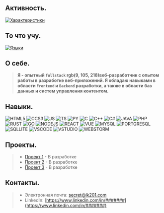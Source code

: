 ## Активность.
[![Характеристики](https://github-readme-stats-tau-ochre.vercel.app/api?username=Ximilin&show_icons=true&show=reviews,discussions_started,discussions_answered,prs_merged,prs_merged_percentage&theme=dark)](https://github.com/anuraghazra/github-readme-stats) 
## То что учу.
[![Языки](https://github-readme-stats-tau-ochre.vercel.app/api/top-langs/?username=Ximilin&layout=compact&show_icons=true&theme=dark)](https://github.com/anuraghazra/github-readme-stats)

## О себе.

> **Я - опытный `fullstack` rgb(9, 105, 218)веб-разработчик с опытом работы в разработке веб-приложений. Я обладаю навыками в области `Frontend` и `Backend` разработки, а также в области баз данных и систем управления контентом.**

## Навыки.

![HTML5](https://img.shields.io/badge/HTML5-E34F26?style=for-the-badge&logo=html5&logoColor=white)
![CCS3](https://img.shields.io/badge/CSS3-1572B6?style=for-the-badge&logo=css3&logoColor=white)
![JS](https://img.shields.io/badge/JavaScript-323330?style=for-the-badge&logo=javascript&logoColor=F7DF1E)
![TS](https://img.shields.io/badge/TypeScript-007ACC?style=for-the-badge&logo=typescript&logoColor=white)
![PY](https://img.shields.io/badge/Python-14354C?style=for-the-badge&logo=python&logoColor=white)
![C](https://img.shields.io/badge/C-00599C?style=for-the-badge&logo=c&logoColor=white)
![C++](https://img.shields.io/badge/C%2B%2B-00599C?style=for-the-badge&logo=c%2B%2B&logoColor=white)
![C#](https://img.shields.io/badge/C%23-239120?style=for-the-badge&logo=c-sharp&logoColor=white)
![JAVA](https://img.shields.io/badge/Java-ED8B00?style=for-the-badge&logo=openjdk&logoColor=white)
![PHP](https://img.shields.io/badge/PHP-777BB4?style=for-the-badge&logo=php&logoColor=white)
![RUST](https://img.shields.io/badge/Rust-000000?style=for-the-badge&logo=rust&logoColor=white)
![GO](https://img.shields.io/badge/Go-00ADD8?style=for-the-badge&logo=go&logoColor=white)
![NODEJS](https://img.shields.io/badge/Node.js-43853D?style=for-the-badge&logo=node.js&logoColor=white)
![REACT](https://img.shields.io/badge/React-20232A?style=for-the-badge&logo=react&logoColor=61DAFB)
![VUE](https://img.shields.io/badge/Vue.js-35495E?style=for-the-badge&logo=vue.js&logoColor=4FC08D)
![MYSQL](https://img.shields.io/badge/MySQL-00000F?style=for-the-badge&logo=mysql&logoColor=white)
![PORTGRESQL](https://img.shields.io/badge/PostgreSQL-316192?style=for-the-badge&logo=postgresql&logoColor=white)
![SQLLITE](https://img.shields.io/badge/SQLite-07405E?style=for-the-badge&logo=sqlite&logoColor=white)
![VSCODE](https://img.shields.io/badge/Visual_Studio_Code-0078D4?style=for-the-badge&logo=visual%20studio%20code&logoColor=white)
![VSTUDIO](https://img.shields.io/badge/Visual_Studio-5C2D91?style=for-the-badge&logo=visual%20studio&logoColor=white)
![WEBSTORM](https://img.shields.io/badge/WebStorm-000000?style=for-the-badge&logo=WebStorm&logoColor=white)

## Проекты.

> - [Проект 1](https://github.com/username/project1) - В разработке
> - [Проект 2](https://github.com/username/project2) - В разработке
> - [Проект 3](https://github.com/username/project3) - В разработке

## Контакты.

> - Электронная почта: secret@lk201.com
> - LinkedIn: [https://www.linkedin.com/in/#######](https://www.linkedin.com/in/#######)

